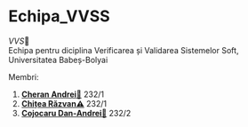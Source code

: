 # Echipa_VVSS
<i>VVS</i>💎<br/>
Echipa pentru diciplina Verificarea și Validarea Sistemelor Soft, Universitatea Babeș-Bolyai

Membri:

<ol>
  <li><b><a href="https://github.com/andreikeri">Cheran Andrei🚓</a></b> 232/1 </li>
  <li><b><a href="https://github.com/irchit">Chițea Răzvan⚠️</a></b> 232/1 </li>
  <li><b><a href="https://github.com/andreikeri">Cojocaru Dan-Andrei🍗</a></b> 232/2 </li>
</ol>
